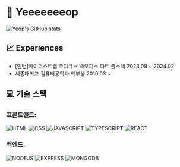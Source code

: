 # 👻 Yeeeeeeeop
![Yeop's GitHub stats](https://github-readme-stats.vercel.app/api?username=yeeeeeeeop&theme=github_dark&hide=stars,contribs)

## 📈 Experiences
- [인턴]케이퍼스트랩 코디큐브 백오피스 파트 풀스택 2023.09 ~ 2024.02
- 세종대학교 컴퓨터공학과 학부생 2019.03 ~


## 💻 기술 스택
<!-- 
![로고명](https://img.shields.io/badge/로고명-배경색.svg?&style=for-the-badge&logo=로고명&logoColor=로고컬러)
-->
### 프론트엔드:
![HTML](https://img.shields.io/badge/HTML-E34F26.svg?&style=for-the-badge&logo=html5&logoColor=white)
![CSS](https://img.shields.io/badge/CSS-1572B6.svg?&style=for-the-badge&logo=css3&logoColor=white)
![JAVASCRIPT](https://img.shields.io/badge/JAVASCRIPT-F7DF1E.svg?&style=for-the-badge&logo=javascript&logoColor=white)
![TYPESCRIPT](https://img.shields.io/badge/TYPESCRIPT-3178C6.svg?&style=for-the-badge&logo=typescript&logoColor=white)
![REACT](https://img.shields.io/badge/REACT-61DAFB.svg?&style=for-the-badge&logo=react&logoColor=white)

### 백엔드:
![NODEJS](https://img.shields.io/badge/NODEJS-339933.svg?&style=for-the-badge&logo=nodedotjs&logoColor=white)
![EXPRESS](https://img.shields.io/badge/EXPRESS-000000.svg?&style=for-the-badge&logo=express&logoColor=white)
![MONGODB](https://img.shields.io/badge/MONGODB-47A248.svg?&style=for-the-badge&logo=mongodb&logoColor=white)

